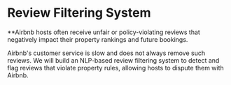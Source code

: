 # Review Filtering System 
**Airbnb hosts often receive unfair or policy-violating reviews that negatively impact their property rankings and future bookings. 

Airbnb's customer service is slow and does not always remove such reviews.
We will build an NLP-based review filtering system to detect and flag reviews that violate property rules, allowing hosts to dispute them with Airbnb.
